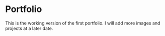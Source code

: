 
# Portfolio

This is the working version of the first portfolio. I will add more images and projects at a later date. 
